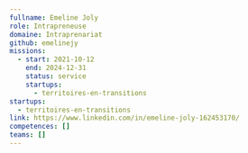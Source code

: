```yaml
---
fullname: Emeline Joly
role: Intrapreneuse
domaine: Intraprenariat
github: emelinejy
missions:
  - start: 2021-10-12
    end: 2024-12-31
    status: service
    startups:
      - territoires-en-transitions
startups:
  - territoires-en-transitions
link: https://www.linkedin.com/in/emeline-joly-162453170/
competences: []
teams: []
---
```

